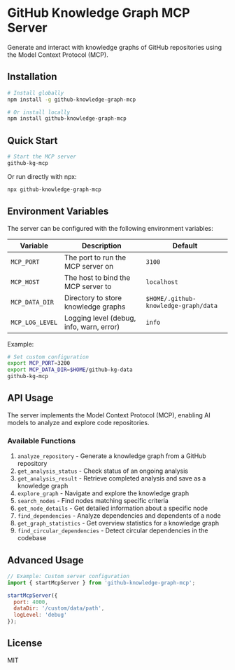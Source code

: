 # GitHub Knowledge Graph MCP Server

Generate and interact with knowledge graphs of GitHub repositories using the Model Context Protocol (MCP).

## Installation

```bash
# Install globally
npm install -g github-knowledge-graph-mcp

# Or install locally
npm install github-knowledge-graph-mcp
```

## Quick Start

```bash
# Start the MCP server
github-kg-mcp
```

Or run directly with npx:

```bash
npx github-knowledge-graph-mcp
```

## Environment Variables

The server can be configured with the following environment variables:

| Variable | Description | Default |
|----------|-------------|---------|
| `MCP_PORT` | The port to run the MCP server on | `3100` |
| `MCP_HOST` | The host to bind the MCP server to | `localhost` |
| `MCP_DATA_DIR` | Directory to store knowledge graphs | `$HOME/.github-knowledge-graph/data` |
| `MCP_LOG_LEVEL` | Logging level (debug, info, warn, error) | `info` |

Example:

```bash
# Set custom configuration
export MCP_PORT=3200
export MCP_DATA_DIR=$HOME/github-kg-data
github-kg-mcp
```

## API Usage

The server implements the Model Context Protocol (MCP), enabling AI models to analyze and explore code repositories.

### Available Functions

1. `analyze_repository` - Generate a knowledge graph from a GitHub repository
2. `get_analysis_status` - Check status of an ongoing analysis
3. `get_analysis_result` - Retrieve completed analysis and save as a knowledge graph
4. `explore_graph` - Navigate and explore the knowledge graph
5. `search_nodes` - Find nodes matching specific criteria
6. `get_node_details` - Get detailed information about a specific node
7. `find_dependencies` - Analyze dependencies and dependents of a node
8. `get_graph_statistics` - Get overview statistics for a knowledge graph
9. `find_circular_dependencies` - Detect circular dependencies in the codebase

## Advanced Usage

```javascript
// Example: Custom server configuration
import { startMcpServer } from 'github-knowledge-graph-mcp';

startMcpServer({
  port: 4000,
  dataDir: '/custom/data/path',
  logLevel: 'debug'
});
```

## License

MIT